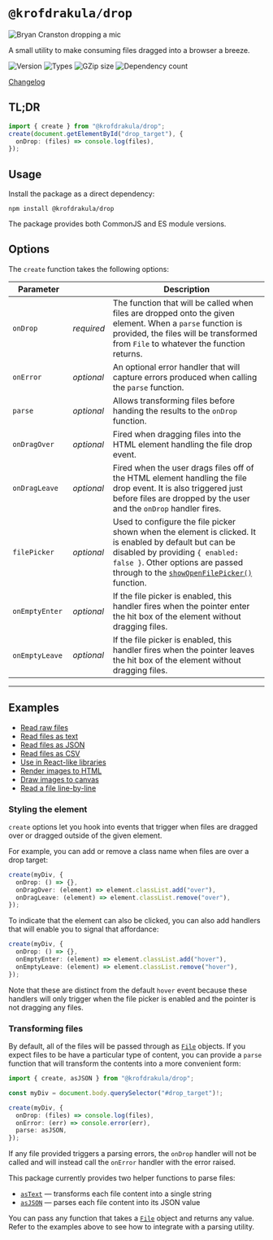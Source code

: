 # `@krofdrakula/drop`

![Bryan Cranston dropping a mic](https://media.giphy.com/media/3o72Fk2eBOXRDhoq9W/giphy.gif)

A small utility to make consuming files dragged into a browser a breeze.

![Version](https://badgen.net/npm/v/@krofdrakula/drop)
![Types](https://badgen.net/npm/types/@krofdrakula/drop)
![GZip size](https://badgen.net/bundlephobia/minzip/@krofdrakula/drop)
![Dependency count](https://badgen.net/bundlephobia/dependency-count/@krofdrakula/drop)

[Changelog](CHANGELOG.md)

## TL;DR

```ts
import { create } from "@krofdrakula/drop";
create(document.getElementById("drop_target"), {
  onDrop: (files) => console.log(files),
});
```

## Usage

Install the package as a direct dependency:

```
npm install @krofdrakula/drop
```

The package provides both CommonJS and ES module versions.

## Options

The `create` function takes the following options:

| Parameter       |            | Description                                                                                                                                                                                                                                                                                                 |
| --------------- | ---------- | ----------------------------------------------------------------------------------------------------------------------------------------------------------------------------------------------------------------------------------------------------------------------------------------------------------- |
| `onDrop`        | _required_ | The function that will be called when files are dropped onto the given element. When a `parse` function is provided, the files will be transformed from `File` to whatever the function returns.                                                                                                            |
| `onError`       | _optional_ | An optional error handler that will capture errors produced when calling the `parse` function.                                                                                                                                                                                                              |
| `parse`         | _optional_ | Allows transforming files before handing the results to the `onDrop` function.                                                                                                                                                                                                                              |
| `onDragOver`    | _optional_ | Fired when dragging files into the HTML element handling the file drop event.                                                                                                                                                                                                                               |
| `onDragLeave`   | _optional_ | Fired when the user drags files off of the HTML element handling the file drop event. It is also triggered just before files are dropped by the user and the `onDrop` handler fires.                                                                                                                        |
| `filePicker`    | _optional_ | Used to configure the file picker shown when the element is clicked. It is enabled by default but can be disabled by providing `{ enabled: false }`. Other options are passed through to the [`showOpenFilePicker()`](https://developer.mozilla.org/en-US/docs/Web/API/Window/showOpenFilePicker) function. |
| `onEmptyEnter`  | _optional_ | If the file picker is enabled, this handler fires when the pointer enter the hit box of the element without dragging files.                                                                                                                                                                                 |
| `onEmptyLeave`  | _optional_ | If the file picker is enabled, this handler fires when the pointer leaves the hit box of the element without dragging files.                                                                                                                                                                                |

---

## Examples

- [Read raw files](examples/simple.ts)
- [Read files as text](examples/read_as_text.ts)
- [Read files as JSON](examples/read_as_json.ts)
- [Read files as CSV](examples/read_as_csv.ts)
- [Use in React-like libraries](examples/preact_example.tsx)
- [Render images to HTML](examples/display_image.ts)
- [Draw images to canvas](examples/draw_image_on_canvas.ts)
- [Read a file line-by-line](examples/read_file_line_by_line.ts)

### Styling the element

`create` options let you hook into events that trigger when files are dragged over or dragged outside of the given element.

For example, you can add or remove a class name when files are over a drop target:

```ts
create(myDiv, {
  onDrop: () => {},
  onDragOver: (element) => element.classList.add("over"),
  onDragLeave: (element) => element.classList.remove("over"),
});
```

To indicate that the element can also be clicked, you can also add handlers that will enable you to signal that affordance:

```ts
create(myDiv, {
  onDrop: () => {},
  onEmptyEnter: (element) => element.classList.add("hover"),
  onEmptyLeave: (element) => element.classList.remove("hover"),
});
```

Note that these are distinct from the default `hover` event because these handlers will only trigger when the file picker is enabled and the pointer is not dragging any files.

### Transforming files

By default, all of the files will be passed through as [`File`](https://developer.mozilla.org/en-US/docs/Web/API/File) objects. If you expect files to be have a particular type of content, you can provide a `parse` function that will transform the contents into a more convenient form:

```ts
import { create, asJSON } from "@krofdrakula/drop";

const myDiv = document.body.querySelector("#drop_target")!;

create(myDiv, {
  onDrop: (files) => console.log(files),
  onError: (err) => console.error(err),
  parse: asJSON,
});
```

If any file provided triggers a parsing errors, the `onDrop` handler will not be called and will instead call the `onError` handler with the error raised.

This package currently provides two helper functions to parse files:

- [`asText`](src/parsers.ts) — transforms each file content into a single string
- [`asJSON`](src/parsers.ts) — parses each file content into its JSON value

You can pass any function that takes a [`File`](https://developer.mozilla.org/en-US/docs/Web/API/File) object and returns any value. Refer to the examples above to see how to integrate with a parsing utility.

